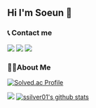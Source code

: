 ## Hi I'm Soeun 👋

### 📞 Contact me

<a href="ssilver0104@gmail.com">
  <img src="https://img.shields.io/badge/Gmail-EA4335?style=flat&logo=Gmail&logoColor=white"/></a>
  <a href="soeun2884@naver.com">
  <img src="https://img.shields.io/badge/Naver-03C75A?style=flat&logo=Naver&logoColor=white"/></a>
 <a href="https://instagram.com/nueosy?igshid=YzcxN2Q2NzY0OA==">
  <img src="https://img.shields.io/badge/Instagram-E4405F?style=flat&logo=Instagram&logoColor=white"/></a>
  
### 🙋‍♂️About Me





[![Solved.ac Profile](http://mazassumnida.wtf/api/generate_badge?boj=sod00402)](https://solved.ac/sod00402)

![](https://github-readme-stats.vercel.app/api?username=ssilver01&show_icons=true)
[![ssilver01's github stats](https://github-readme-stats.vercel.app/api/top-langs/?username=ssilver01&show_icons=true&hide_border=true&title_color=004386&icon_color=004386&layout=compact)](https://github.com/ssilver01)
